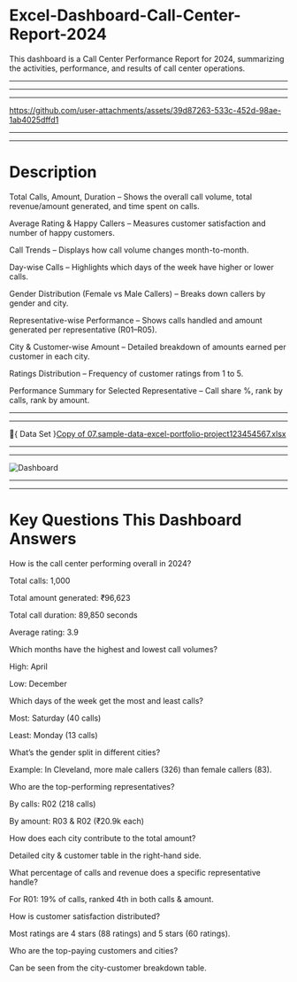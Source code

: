 # Excel-Dashboard-Call-Center-Report-2024
This dashboard is a Call Center Performance Report for 2024, summarizing the activities, performance, and results of call center operations.

--------------------------------------------------------------------------------------------------------------------------------------------------------------

******************************************************************************************************************************************************************
******************************************************************************************************************************************************************





https://github.com/user-attachments/assets/39d87263-533c-452d-98ae-1ab4025dffd1


******************************************************************************************************************************************************************
******************************************************************************************************************************************************************
# Description
Total Calls, Amount, Duration – Shows the overall call volume, total revenue/amount generated, and time spent on calls.

Average Rating & Happy Callers – Measures customer satisfaction and number of happy customers.

Call Trends – Displays how call volume changes month-to-month.

Day-wise Calls – Highlights which days of the week have higher or lower calls.

Gender Distribution (Female vs Male Callers) – Breaks down callers by gender and city.

Representative-wise Performance – Shows calls handled and amount generated per representative (R01–R05).

City & Customer-wise Amount – Detailed breakdown of amounts earned per customer in each city.

Ratings Distribution – Frequency of customer ratings from 1 to 5.

Performance Summary for Selected Representative – Call share %, rank by calls, rank by amount.

*******************************************************************************************************************************************************************************************************************
*******************************************************************************************************************************************************************************************************************
📂{ Data Set }[Copy of 07.sample-data-excel-portfolio-project123454567.xlsx](https://github.com/user-attachments/files/21778805/Copy.of.07.sample-data-excel-portfolio-project123454567.xlsx)
******************************************************************************************************************************************************************
******************************************************************************************************************************************************************
![Dashboard ](https://github.com/user-attachments/assets/19c83ea1-504a-481d-8bfe-5363a4793c72)
*******************************************************************************************************************************************************************************************************************
*******************************************************************************************************************************************************************************************************************

# Key Questions This Dashboard Answers

How is the call center performing overall in 2024?

Total calls: 1,000

Total amount generated: ₹96,623

Total call duration: 89,850 seconds

Average rating: 3.9

Which months have the highest and lowest call volumes?

High: April

Low: December

Which days of the week get the most and least calls?

Most: Saturday (40 calls)

Least: Monday (13 calls)

What’s the gender split in different cities?

Example: In Cleveland, more male callers (326) than female callers (83).

Who are the top-performing representatives?

By calls: R02 (218 calls)

By amount: R03 & R02 (₹20.9k each)

How does each city contribute to the total amount?

Detailed city & customer table in the right-hand side.

What percentage of calls and revenue does a specific representative handle?

For R01: 19% of calls, ranked 4th in both calls & amount.

How is customer satisfaction distributed?

Most ratings are 4 stars (88 ratings) and 5 stars (60 ratings).

Who are the top-paying customers and cities?

Can be seen from the city-customer breakdown table.
